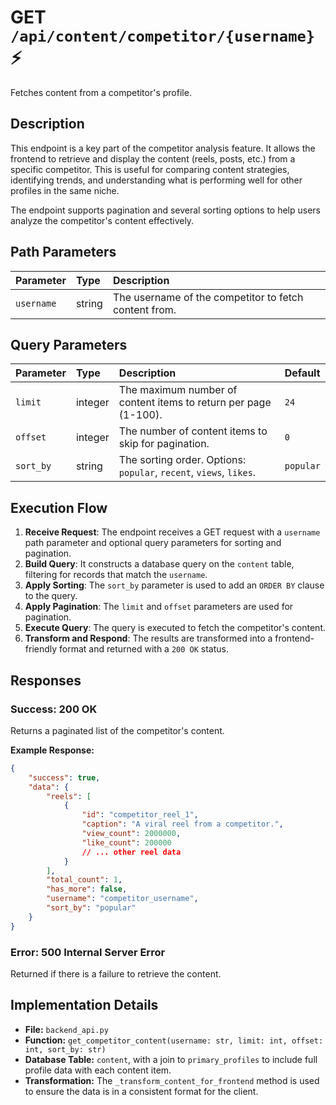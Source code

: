 # GET `/api/content/competitor/{username}` ⚡

Fetches content from a competitor's profile.

## Description

This endpoint is a key part of the competitor analysis feature. It allows the frontend to retrieve and display the content (reels, posts, etc.) from a specific competitor. This is useful for comparing content strategies, identifying trends, and understanding what is performing well for other profiles in the same niche.

The endpoint supports pagination and several sorting options to help users analyze the competitor's content effectively.

## Path Parameters

| Parameter  | Type   | Description                                           |
| :--------- | :----- | :---------------------------------------------------- |
| `username` | string | The username of the competitor to fetch content from. |

## Query Parameters

| Parameter | Type    | Description                                                        | Default   |
| :-------- | :------ | :----------------------------------------------------------------- | :-------- |
| `limit`   | integer | The maximum number of content items to return per page (1-100).    | `24`      |
| `offset`  | integer | The number of content items to skip for pagination.                | `0`       |
| `sort_by` | string  | The sorting order. Options: `popular`, `recent`, `views`, `likes`. | `popular` |

## Execution Flow

1.  **Receive Request**: The endpoint receives a GET request with a `username` path parameter and optional query parameters for sorting and pagination.
2.  **Build Query**: It constructs a database query on the `content` table, filtering for records that match the `username`.
3.  **Apply Sorting**: The `sort_by` parameter is used to add an `ORDER BY` clause to the query.
4.  **Apply Pagination**: The `limit` and `offset` parameters are used for pagination.
5.  **Execute Query**: The query is executed to fetch the competitor's content.
6.  **Transform and Respond**: The results are transformed into a frontend-friendly format and returned with a `200 OK` status.

## Responses

### Success: 200 OK

Returns a paginated list of the competitor's content.

**Example Response:**

```json
{
    "success": true,
    "data": {
        "reels": [
            {
                "id": "competitor_reel_1",
                "caption": "A viral reel from a competitor.",
                "view_count": 2000000,
                "like_count": 200000
                // ... other reel data
            }
        ],
        "total_count": 1,
        "has_more": false,
        "username": "competitor_username",
        "sort_by": "popular"
    }
}
```

### Error: 500 Internal Server Error

Returned if there is a failure to retrieve the content.

## Implementation Details

-   **File:** `backend_api.py`
-   **Function:** `get_competitor_content(username: str, limit: int, offset: int, sort_by: str)`
-   **Database Table:** `content`, with a join to `primary_profiles` to include full profile data with each content item.
-   **Transformation:** The `_transform_content_for_frontend` method is used to ensure the data is in a consistent format for the client.
